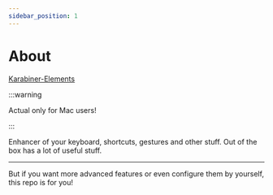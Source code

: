 ```yaml
---
sidebar_position: 1
---
```


# About

[Karabiner-Elements](https://karabiner-elements.pqrs.org/)

:::warning

Actual only for Mac users!

:::

Enhancer of your keyboard, shortcuts, gestures and other stuff.
Out of the box has a lot of useful stuff.

---

But if you want more advanced features or even configure them by yourself, this repo is for you!
